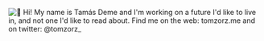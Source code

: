 ![👋 Hi! My name is Tamás Deme and I'm working on a future I'd like to live in, and not one I'd like to read about. Find me on the web: tomzorz.me and on twitter: @tomzorz_](https://github.com/tomzorz/tomzorz/raw/master/main.gif)

<!--
**tomzorz/tomzorz** is a ✨ _special_ ✨ repository because its `README.md` (this file) appears on your GitHub profile.

Here are some ideas to get you started:

- 🔭 I’m currently working on ...
- 🌱 I’m currently learning ...
- 👯 I’m looking to collaborate on ...
- 🤔 I’m looking for help with ...
- 💬 Ask me about ...
- 📫 How to reach me: ...
- 😄 Pronouns: ...
- ⚡ Fun fact: ...
-->
